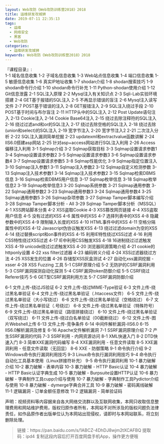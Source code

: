 ```yaml
---
layout: Web攻防《Web攻防训练营2018》2018
title: 运维研发攻城狮
date: 2019-07-11 22:35:13
tags:
  - 运维
  - 网络安全
  - 黑客
  - Web攻防
categories:
  - 运维研发攻城狮
keywords: Web攻防《Web攻防训练营2018》2018   
---
```

『课程目录』:  
1-1 域名信息收集
1-2 子域名信息收集
1-3 Web站点信息收集
1-4 端口信息收集
1-5 敏感信息收集
1-6 真实IP地址收集
1-7 shodan介绍
1-8 shodan搜索技巧
1-9 shodan命令行介绍
1-10 shodan命令行补充
1-11 Python-shodan使用介绍
1-12 Git信息泄露
2-1 SQL注入原理
2-2 Mysql注入有关知识点
2-3 Sqli-Lab实验环境搭建
2-4 GET基于报错的SQL注入
2-5 不再显示错误的盲注
2-6 Mysql注入读写文件
2-7 POST基于错误的注入
2-8 GET报错注入
2-9 SQL注入绕过手段
2-10 POST基于时间与布尔盲注
2-11 HTTP头中的SQL注入
2-12 Post Update语句注入
2-13 Cookie注入
2-14 Cookie Base64注入
2-15 绕过去除注释符的SQL注入
2-16 绕过过滤and和or的SQL注入
2-17 绕过去除空格的SQL注入
2-18 绕过去除(union和select)的SQL注入
2-19 宽字节注入
2-20 宽字节注入2
2-21 二次注入分析
2-22 SQL注入漏洞简单挖掘
2-23 updatexml和extractvalue函数讲解
2-24 IIS6.0搭建asp网站
2-25 针对asp+access网站进行SQL注入利用
2-26 Access偏移注入利用
3-1 Sqlmap介绍
3-2 Sqlmap获取目标
3-3 Sqlmap设置请求参数1
3-4 Sqlmap设置请求参数2
3-5 Sqlmap设置请求参数3
3-6 Sqlmap设置请求参数4
3-7 Sqlmap设置请求参数5
3-8 Sqlmap性能优化
3-9 Sqlmap指定位置注入
3-10 Sqlmap注入参数1
3-11 Sqlmap注入参数2
3-12 Sqlmap自定义检测参数
3-13 Sqlmap注入技术参数1
3-14 Sqlmap注入技术参数2
3-15 Sqlmap检索DBMS信息
3-16 Sqlmap检索DBMS用户信息
3-17 Sqlmap枚举信息
3-18 Sqlmap枚举信息2
3-19 Sqlmap枚举信息3
3-20 Sqlmap系统参数
3-21 Sqlmap通用参数
3-22 Sqlmap通用参数2
3-23 Sqlmap通用参数3
3-24 Sqlmap通用参数4
3-25 Sqlmap通用参数5
3-26 Sqlmap杂项参数
3-27 Sqlmap Tamper脚本编写介绍
3-28 Sqlmap Tamper脚本分析 - All
3-29 Sqlmap Tamper脚本分析（MSSQL）
4-1 XSS跨站脚本分类
4-2 XSS盗取Cookie
4-3 XSS篡改网页链接
4-4 XSS盗取用户信息
4-5 没有过滤的XSS
4-6 属性中的XSS
4-7 选择列表中的XSS
4-8 隐藏参数中的XSS
4-9 限制输入长度的XSS
4-10 HTML事件中的XSS
4-11 空格分隔属性中的XSS
4-12 Javascript伪协议触发XSS
4-13 绕过过滤domain为空的XSS
4-14 绕过替换script和on事件的XSS
4-15 利用IE特性绕过XSS过滤
4-16 利用CSS特性绕过XSS过滤
4-17 IE中利用CSS触发XSS
4-18 16进制绕过过滤触发XSS
4-19 unicode绕过过滤触发XSS
4-20 浏览器同源策略介绍
4-21 cookie的httponly设置
4-22 xss filter过滤器
4-23 编码转义介绍
4-24 XSS过滤器绕过方法
4-25 XSS发生的位置
4-26 存储型XSS灰盒测试
4-27 自动化xss漏洞挖掘 - xsser
4-28 XSS Fuzzing 工具
5-1 CSRF原理介绍
5-2 无防护的CSRF漏洞利用
5-3 CSRF漏洞探测自动化探测
5-4 CSRF漏洞token防御介绍
5-5 CSRF绕过Referer技巧
5-6 GET型CSRF漏洞利用方法
5-7 CSRF漏洞防御介绍
<!-- more -->   
6-1 文件上传-绕过JS验证
6-2 文件上传-绕过MIME-Type验证
6-3 文件上传-绕过黑名单验证
6-4 文件上传-绕过黑名单验证（.htaccess文件）
6-5 文件上传-绕过黑名单验证（大小写绕过）
6-6 文件上传-绕过黑名单验证（空格绕过）
6-7 文件上传-绕过黑名单验证（.号绕过）
6-8 文件上传-绕过黑名单验证（特殊符号）
6-9 文件上传-绕过黑名单验证（路径拼接绕过）
6-10 文件上传-绕过黑名单验证（双写绕过）
6-11 文件上传-绕过白名单验证（00截断绕过）
6-12 文件上传-图片Webshell上传
6-13 文件上传-竞争条件
6-14 中间件解析漏洞-IIS6.0
6-15 IIS6.0解析漏洞及修复
6-16 Apache文件解析漏洞
7-1 SSRF漏洞原理介绍
7-2 产生SSRF漏洞的代码
7-3 SSRF利用 - 内网资源访问
8-1 XML快速入门
8-2 DTD快速入门
8-3 简单XXE漏洞代码编写
8-4 XXE漏洞利用 - 任意文件读取
8-5 XXE漏洞利用 - 任意文件读取（无回显）
8-6 XXE - 防御策略
9-1 命令执行介绍
9-2 Windows命令执行漏洞利用技巧
9-3 Linux命令执行漏洞利用技巧
9-4 命令执行自动化工具基本使用（Linux拼接符补充）
9-5 命令执行漏洞利用
10-1 暴力破解介绍
10-2 暴力破解 - 表单内容
10-3 暴力破解 - HTTP Basic认证
10-4 暴力破解 - HTTP Basic认证字典生成
10-5 暴力破解 - Burpsuite设置HTTP认证
10-6 暴力破解 - 字典制作工具cupp介绍与使用
10-7 暴力破解 - 字典制作工具Pydictor介绍与使用
10-8 暴力破解 - dymerge字典合并工具
10-9 暴力破解 - 密码离线破解
11-1 逻辑漏洞 - 订单金额任意修改
11-2 逻辑漏洞 - 简单验证码
<div class="post-copyright">
    <div class="post-copyright__author">
      <span class="post-copyright-meta">声明：视频资料等内容据来自各大网络交流群以及互联网收集，本网只收取信息整理费用和网站维护费用，版权归原作者所有，本网站不对所涉及的版权问题负法律责任，如作品原作者出版单位认为本网站出现侵权，请即时与本网站联系，将立刻删除处理。 </span>
    </div>
</div>

<blockquote class="blockquote-center">
链接：https://pan.baidu.com/s/1ABCZ-4DhDJ8wjm2tXCAFBQ 
提取码：ipd4 
复制这段内容后打开百度网盘手机App，操作更方便哦
</blockquote>

